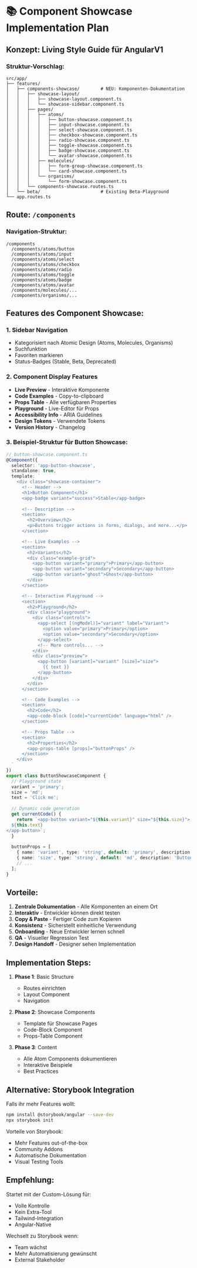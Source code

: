 # 📚 Component Showcase Implementation Plan

## Konzept: Living Style Guide für AngularV1

### Struktur-Vorschlag:

```
src/app/
├── features/
│   ├── components-showcase/        # NEU: Komponenten-Dokumentation
│   │   ├── showcase-layout/
│   │   │   ├── showcase-layout.component.ts
│   │   │   └── showcase-sidebar.component.ts
│   │   ├── pages/
│   │   │   ├── atoms/
│   │   │   │   ├── button-showcase.component.ts
│   │   │   │   ├── input-showcase.component.ts
│   │   │   │   ├── select-showcase.component.ts
│   │   │   │   ├── checkbox-showcase.component.ts
│   │   │   │   ├── radio-showcase.component.ts
│   │   │   │   ├── toggle-showcase.component.ts
│   │   │   │   ├── badge-showcase.component.ts
│   │   │   │   └── avatar-showcase.component.ts
│   │   │   ├── molecules/
│   │   │   │   ├── form-group-showcase.component.ts
│   │   │   │   └── card-showcase.component.ts
│   │   │   └── organisms/
│   │   │       └── form-showcase.component.ts
│   │   └── components-showcase.routes.ts
│   └── beta/                       # Existing Beta-Playground
└── app.routes.ts

```

## Route: `/components`

### Navigation-Struktur:
```
/components
  /components/atoms/button
  /components/atoms/input
  /components/atoms/select
  /components/atoms/checkbox
  /components/atoms/radio
  /components/atoms/toggle
  /components/atoms/badge
  /components/atoms/avatar
  /components/molecules/...
  /components/organisms/...
```

## Features des Component Showcase:

### 1. Sidebar Navigation
- Kategorisiert nach Atomic Design (Atoms, Molecules, Organisms)
- Suchfunktion
- Favoriten markieren
- Status-Badges (Stable, Beta, Deprecated)

### 2. Component Display Features
- **Live Preview** - Interaktive Komponente
- **Code Examples** - Copy-to-clipboard
- **Props Table** - Alle verfügbaren Properties
- **Playground** - Live-Editor für Props
- **Accessibility Info** - ARIA Guidelines
- **Design Tokens** - Verwendete Tokens
- **Version History** - Changelog

### 3. Beispiel-Struktur für Button Showcase:

```typescript
// button-showcase.component.ts
@Component({
  selector: 'app-button-showcase',
  standalone: true,
  template: `
    <div class="showcase-container">
      <!-- Header -->
      <h1>Button Component</h1>
      <app-badge variant="success">Stable</app-badge>
      
      <!-- Description -->
      <section>
        <h2>Overview</h2>
        <p>Buttons trigger actions in forms, dialogs, and more...</p>
      </section>

      <!-- Live Examples -->
      <section>
        <h2>Variants</h2>
        <div class="example-grid">
          <app-button variant="primary">Primary</app-button>
          <app-button variant="secondary">Secondary</app-button>
          <app-button variant="ghost">Ghost</app-button>
        </div>
      </section>

      <!-- Interactive Playground -->
      <section>
        <h2>Playground</h2>
        <div class="playground">
          <div class="controls">
            <app-select [(ngModel)]="variant" label="Variant">
              <option value="primary">Primary</option>
              <option value="secondary">Secondary</option>
            </app-select>
            <!-- More controls... -->
          </div>
          <div class="preview">
            <app-button [variant]="variant" [size]="size">
              {{ text }}
            </app-button>
          </div>
        </div>
      </section>

      <!-- Code Examples -->
      <section>
        <h2>Code</h2>
        <app-code-block [code]="currentCode" language="html" />
      </section>

      <!-- Props Table -->
      <section>
        <h2>Properties</h2>
        <app-props-table [props]="buttonProps" />
      </section>
    </div>
  `
})
export class ButtonShowcaseComponent {
  // Playground state
  variant = 'primary';
  size = 'md';
  text = 'Click me';
  
  // Dynamic code generation
  get currentCode() {
    return `<app-button variant="${this.variant}" size="${this.size}">
  ${this.text}
</app-button>`;
  }
  
  buttonProps = [
    { name: 'variant', type: 'string', default: 'primary', description: 'Button style variant' },
    { name: 'size', type: 'string', default: 'md', description: 'Button size' },
    // ...
  ];
}
```

## Vorteile:

1. **Zentrale Dokumentation** - Alle Komponenten an einem Ort
2. **Interaktiv** - Entwickler können direkt testen
3. **Copy & Paste** - Fertiger Code zum Kopieren
4. **Konsistenz** - Sicherstellt einheitliche Verwendung
5. **Onboarding** - Neue Entwickler lernen schnell
6. **QA** - Visueller Regression Test
7. **Design Handoff** - Designer sehen Implementation

## Implementation Steps:

1. **Phase 1**: Basic Structure
   - Routes einrichten
   - Layout Component
   - Navigation

2. **Phase 2**: Showcase Components
   - Template für Showcase Pages
   - Code-Block Component
   - Props-Table Component

3. **Phase 3**: Content
   - Alle Atom Components dokumentieren
   - Interaktive Beispiele
   - Best Practices

## Alternative: Storybook Integration

Falls ihr mehr Features wollt:
```bash
npm install @storybook/angular --save-dev
npx storybook init
```

Vorteile von Storybook:
- Mehr Features out-of-the-box
- Community Addons
- Automatische Dokumentation
- Visual Testing Tools

## Empfehlung:

Startet mit der Custom-Lösung für:
- Volle Kontrolle
- Kein Extra-Tool
- Tailwind-Integration
- Angular-Native

Wechselt zu Storybook wenn:
- Team wächst
- Mehr Automatisierung gewünscht
- External Stakeholder
